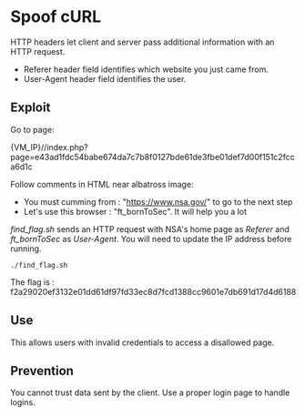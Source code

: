 # Spoof cURL

HTTP headers let client and server pass additional information with an HTTP request.

* Referer header field identifies which website you just came from.
* User-Agent header field identifies the user.


## Exploit

Go to page:

{VM_IP}//index.php?page=e43ad1fdc54babe674da7c7b8f0127bde61de3fbe01def7d00f151c2fcca6d1c

Follow comments in HTML near albatross image:

* You must cumming from : "https://www.nsa.gov/" to go to the next step
* Let's use this browser : "ft_bornToSec". It will help you a lot

*find_flag.sh* sends an HTTP request with NSA's home page as *Referer* and *ft_bornToSec* as *User-Agent*.
You will need to update the IP address before running.

```./find_flag.sh```

The flag is : f2a29020ef3132e01dd61df97fd33ec8d7fcd1388cc9601e7db691d17d4d6188


## Use

This allows users with invalid credentials to access a disallowed page.


## Prevention

You cannot trust data sent by the client. Use a proper login page to handle logins.
